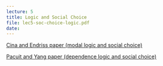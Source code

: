 ```yaml
---
lecture: 5
title: Logic and Social Choice
file: lec5-soc-choice-logic.pdf
date:
---
```


[Cina and Endriss paper (modal logic and social
choice)](https://staff.fnwi.uva.nl/u.endriss/pubs/files/CinaEndrissJAAMAS.pdf)  
  
[Pacuit and Yang paper (dependence logic and social
choice)](http://web.pacuit.org/files/depind-sch_final.pdf)

